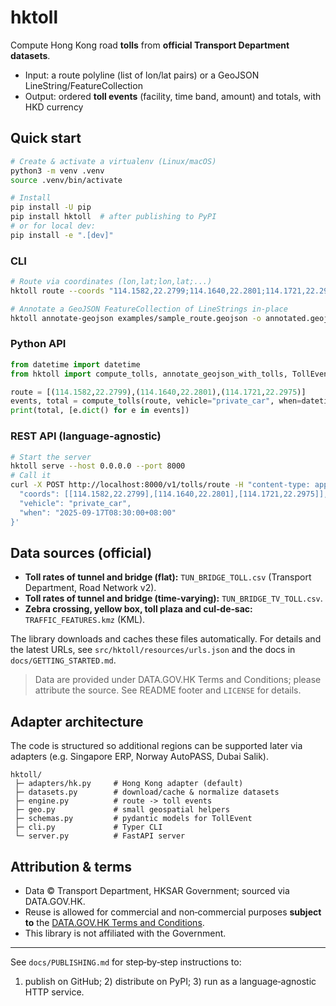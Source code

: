 # hktoll

Compute Hong Kong road **tolls** from **official Transport Department datasets**.
- Input: a route polyline (list of lon/lat pairs) or a GeoJSON LineString/FeatureCollection
- Output: ordered **toll events** (facility, time band, amount) and totals, with HKD currency

## Quick start

```bash
# Create & activate a virtualenv (Linux/macOS)
python3 -m venv .venv
source .venv/bin/activate

# Install
pip install -U pip
pip install hktoll  # after publishing to PyPI
# or for local dev:
pip install -e ".[dev]"
```

### CLI

```bash
# Route via coordinates (lon,lat;lon,lat;...)
hktoll route --coords "114.1582,22.2799;114.1640,22.2801;114.1721,22.2975" \                 --vehicle private_car \                 --when "2025-09-17T08:30:00+08:00" -o out.json

# Annotate a GeoJSON FeatureCollection of LineStrings in-place
hktoll annotate-geojson examples/sample_route.geojson -o annotated.geojson
```

### Python API

```python
from datetime import datetime
from hktoll import compute_tolls, annotate_geojson_with_tolls, TollEvent

route = [(114.1582,22.2799),(114.1640,22.2801),(114.1721,22.2975)]
events, total = compute_tolls(route, vehicle="private_car", when=datetime.now())
print(total, [e.dict() for e in events])
```

### REST API (language‑agnostic)

```bash
# Start the server
hktoll serve --host 0.0.0.0 --port 8000
# Call it
curl -X POST http://localhost:8000/v1/tolls/route -H "content-type: application/json" -d '{
  "coords": [[114.1582,22.2799],[114.1640,22.2801],[114.1721,22.2975]],
  "vehicle": "private_car",
  "when": "2025-09-17T08:30:00+08:00"
}'
```

## Data sources (official)

- **Toll rates of tunnel and bridge (flat):** `TUN_BRIDGE_TOLL.csv` (Transport Department, Road Network v2). 
- **Toll rates of tunnel and bridge (time‑varying):** `TUN_BRIDGE_TV_TOLL.csv`.
- **Zebra crossing, yellow box, **toll plaza** and cul‑de‑sac:** `TRAFFIC_FEATURES.kmz` (KML).

The library downloads and caches these files automatically. For details and the latest URLs, see
`src/hktoll/resources/urls.json` and the docs in `docs/GETTING_STARTED.md`.

> Data are provided under DATA.GOV.HK Terms and Conditions; please attribute the source. See
> README footer and `LICENSE` for details.

## Adapter architecture

The code is structured so additional regions can be supported later via adapters (e.g. Singapore ERP, Norway AutoPASS, Dubai Salik).

```text
hktoll/
 ├─ adapters/hk.py     # Hong Kong adapter (default)
 ├─ datasets.py        # download/cache & normalize datasets
 ├─ engine.py          # route -> toll events
 ├─ geo.py             # small geospatial helpers
 ├─ schemas.py         # pydantic models for TollEvent
 ├─ cli.py             # Typer CLI
 └─ server.py          # FastAPI server
```

## Attribution & terms

- Data © Transport Department, HKSAR Government; sourced via DATA.GOV.HK.
- Reuse is allowed for commercial and non‑commercial purposes **subject to** the
  [DATA.GOV.HK Terms and Conditions](https://data.gov.hk/en/terms-and-conditions).
- This library is not affiliated with the Government.

---

See `docs/PUBLISHING.md` for step‑by‑step instructions to:
1) publish on GitHub; 2) distribute on PyPI; 3) run as a language‑agnostic HTTP service.

